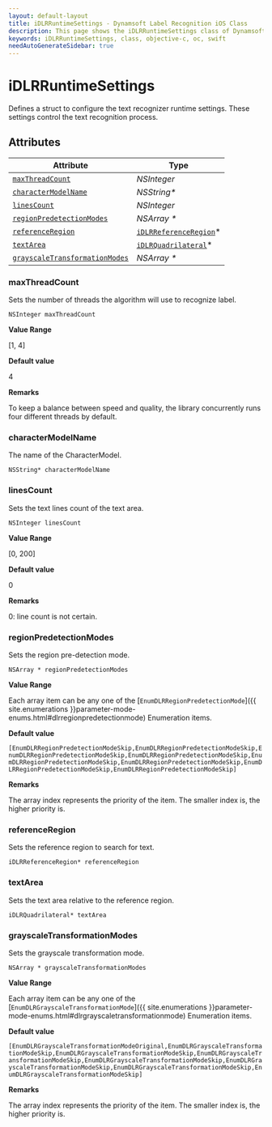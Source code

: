 ```yaml
---
layout: default-layout
title: iDLRRuntimeSettings - Dynamsoft Label Recognition iOS Class
description: This page shows the iDLRRuntimeSettings class of Dynamsoft Label Recognition for iOS SDK.
keywords: iDLRRuntimeSettings, class, objective-c, oc, swift
needAutoGenerateSidebar: true
---
```



# iDLRRuntimeSettings
Defines a struct to configure the text recognizer runtime settings. These settings control the text recognition process.
  

## Attributes
  
| Attribute | Type |
|---------- | ---- |
| [`maxThreadCount`](#maxthreadcount) | *NSInteger* |
| [`characterModelName`](#charactermodelname) | *NSString\** |
| [`linesCount`](#linescount) | *NSInteger* |
| [`regionPredetectionModes`](#regionpredetectionmodes) | *NSArray \** |
| [`referenceRegion`](#referenceregion) | [`iDLRReferenceRegion`](dlr-reference-region.md)\* |
| [`textArea`](#textarea) | [`iDLRQuadrilateral`](dlr-quadrilateral.md)\* |
| [`grayscaleTransformationModes`](#grayscaletransformationmodes) | *NSArray \** |


### maxThreadCount
Sets the number of threads the algorithm will use to recognize label.
```objc
NSInteger maxThreadCount
```

**Value Range**

[1, 4]

**Default value**

4

**Remarks**

To keep a balance between speed and quality, the library concurrently runs four different threads by default.

### characterModelName
The name of the CharacterModel.
```objc
NSString* characterModelName
```

### linesCount
Sets the text lines count of the text area.
```objc
NSInteger linesCount
```

**Value Range**

[0, 200]

**Default value**

0

**Remarks**

0: line count is not certain.


### regionPredetectionModes
Sets the region pre-detection mode.
```objc
NSArray * regionPredetectionModes
```

**Value Range**

Each array item can be any one of the [`EnumDLRRegionPredetectionMode`]({{ site.enumerations }}parameter-mode-enums.html#dlrregionpredetectionmode) Enumeration items.

**Default value**

`[EnumDLRRegionPredetectionModeSkip,EnumDLRRegionPredetectionModeSkip,EnumDLRRegionPredetectionModeSkip,EnumDLRRegionPredetectionModeSkip,EnumDLRRegionPredetectionModeSkip,EnumDLRRegionPredetectionModeSkip,EnumDLRRegionPredetectionModeSkip,EnumDLRRegionPredetectionModeSkip]`

**Remarks**

The array index represents the priority of the item. The smaller index is, the higher priority is.


### referenceRegion
Sets the reference region to search for text.
```objc
iDLRReferenceRegion* referenceRegion
```

### textArea
Sets the text area relative to the reference region.
```objc
iDLRQuadrilateral* textArea
```

### grayscaleTransformationModes
Sets the grayscale transformation mode.
```objc
NSArray * grayscaleTransformationModes
```

**Value Range**

Each array item can be any one of the [`EnumDLRGrayscaleTransformationMode`]({{ site.enumerations }}parameter-mode-enums.html#dlrgrayscaletransformationmode) Enumeration items.

**Default value**

`[EnumDLRGrayscaleTransformationModeOriginal,EnumDLRGrayscaleTransformationModeSkip,EnumDLRGrayscaleTransformationModeSkip,EnumDLRGrayscaleTransformationModeSkip,EnumDLRGrayscaleTransformationModeSkip,EnumDLRGrayscaleTransformationModeSkip,EnumDLRGrayscaleTransformationModeSkip,EnumDLRGrayscaleTransformationModeSkip]`

**Remarks**

The array index represents the priority of the item. The smaller index is, the higher priority is.
  

